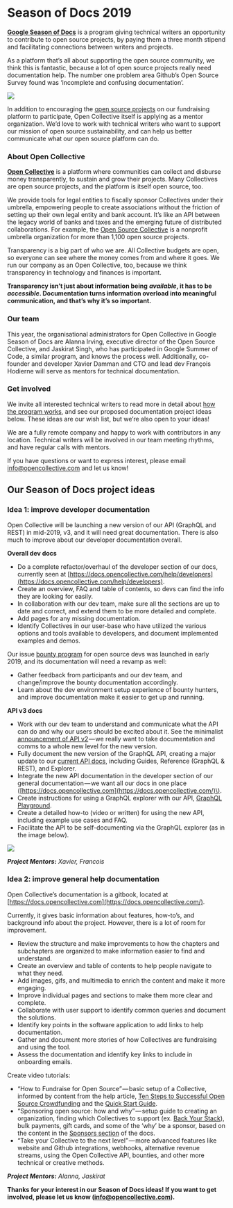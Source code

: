 # Season of Docs 2019

[**Google Season of Docs**](https://developers.google.com/season-of-docs/) is a program giving technical writers an opportunity to contribute to open source projects, by paying them a three month stipend and facilitating connections between writers and projects.

As a platform that’s all about supporting the open source community, we think this is fantastic, because a lot of open source projects really need documentation help. The number one problem area Github’s Open Source Survey found was ‘incomplete and confusing documentation’.

![](https://cdn-images-1.medium.com/max/1600/0*Okv3qLvB4GRysExK)

In addition to encouraging the [open source projects](http://opencollective.com/opensourcecollective) on our fundraising platform to participate, Open Collective itself is applying as a mentor organization. We’d love to work with technical writers who want to support our mission of open source sustainability, and can help us better communicate what our open source platform can do.

### **About Open Collective**

[**Open Collective**](https://opencollective.com/) is a platform where communities can collect and disburse money transparently, to sustain and grow their projects. Many Collectives are open source projects, and the platform is itself open source, too.

We provide tools for legal entities to fiscally sponsor Collectives under their umbrella, empowering people to create associations without the friction of setting up their own legal entity and bank account. It’s like an API between the legacy world of banks and taxes and the emerging future of distributed collaborations. For example, the [Open Source Collective](http://opencollective.com/opensourcecollective) is a nonprofit umbrella organization for more than 1,100 open source projects.

Transparency is a big part of who we are. All Collective budgets are open, so everyone can see where the money comes from and where it goes. We run our company as an Open Collective, too, because we think transparency in technology and finances is important.

**Transparency isn’t just about information being** _**available**_**, it has to be** _**accessible**_**. Documentation turns information overload into meaningful communication, and that’s why it’s so important.**

### **Our team**

This year, the organisational administrators for Open Collective in Google Season of Docs are Alanna Irving, executive director of the Open Source Collective, and Jaskirat Singh, who has participated in Google Summer of Code, a similar program, and knows the process well. Additionally, co-founder and developer Xavier Damman and CTO and lead dev François Hodierne will serve as mentors for technical documentation.

### **Get involved**

We invite all interested technical writers to read more in detail about [how the program works](https://developers.google.com/season-of-docs/docs/tech-writer-guide), and see our proposed documentation project ideas below. These ideas are our wish list, but we’re also open to your ideas!

We are a fully remote company and happy to work with contributors in any location. Technical writers will be involved in our team meeting rhythms, and have regular calls with mentors.

If you have questions or want to express interest, please email [info@opencollective.com](mailto:info@opencollective.com) and let us know!

## Our Season of Docs project ideas

### **Idea 1: improve developer documentation**

Open Collective will be launching a new version of our API \(GraphQL and REST\) in mid-2019, v3, and it will need great documentation. There is also much to improve about our developer documentation overall.

**Overall dev docs**

* Do a complete refactor/overhaul of the developer section of our docs, currently seen at [https://docs.opencollective.com/help/developers](https://docs.opencollective.com/help/developers).
* Create an overview, FAQ and table of contents, so devs can find the info they are looking for easily.
* In collaboration with our dev team, make sure all the sections are up to date and correct, and extend them to be more detailed and complete.
* Add pages for any missing documentation.
* Identify Collectives in our user-base who have utilized the various options and tools available to developers, and document implemented examples and demos.

Our issue [bounty program](https://docs.opencollective.com/help/developers/bounties) for open source devs was launched in early 2019, and its documentation will need a revamp as well:

* Gather feedback from participants and our dev team, and change/improve the bounty documentation accordingly.
* Learn about the dev environment setup experience of bounty hunters, and improve documentation make it easier to get up and running.

**API v3 docs**

* Work with our dev team to understand and communicate what the API can do and why our users should be excited about it. See the minimalist [announcement of API v2](https://medium.com/open-collective/open-collective-graphql-api-preview-3b42ed1d55ff) — we really want to take documentation and comms to a whole new level for the new version.
* Fully document the new version of the GraphQL API, creating a major update to our [current API docs](https://graphql-docs-v2.opencollective.com/), including Guides, Reference \(GraphQL & REST\), and Explorer.
* Integrate the new API documentation in the developer section of our general documentation — we want all our docs in one place \([https://docs.opencollective.com](https://docs.opencollective.com/)\).
* Create instructions for using a GraphQL explorer with our API, [GraphQL Playground](https://github.com/prisma/graphql-playground).
* Create a detailed how-to \(video or written\) for using the new API, including example use cases and FAQ.
* Facilitate the API to be self-documenting via the GraphQL explorer \(as in the image below\).

![](https://cdn-images-1.medium.com/max/1600/0*4JJ2BLl8epMG4gl9)

_**Project Mentors:** Xavier, Francois_

### **Idea 2: improve general help documentation**

Open Collective’s documentation is a gitbook, located at [https://docs.opencollective.com](https://docs.opencollective.com/).

Currently, it gives basic information about features, how-to’s, and background info about the project. However, there is a lot of room for improvement.

* Review the structure and make improvements to how the chapters and subchapters are organized to make information easier to find and understand.
* Create an overview and table of contents to help people navigate to what they need.
* Add images, gifs, and multimedia to enrich the content and make it more engaging.
* Improve individual pages and sections to make them more clear and complete.
* Collaborate with user support to identify common queries and document the solutions.
* Identify key points in the software application to add links to help documentation.
* Gather and document more stories of how Collectives are fundraising and using the tool.
* Assess the documentation and identify key links to include in onboarding emails.

Create video tutorials:

* “How to Fundraise for Open Source” — basic setup of a Collective, informed by content from the help article, [Ten Steps to Successful Open Source Crowdfunding](https://medium.com/open-collective/ten-steps-to-successful-open-source-crowdfunding-fa2b43e82687) and the [Quick Start Guide](https://docs.opencollective.com/help/collectives/quick-start-guide).
* “Sponsoring open source: how and why” — setup guide to creating an organization, finding which Collectives to support \(ex. [Back Your Stack](http://backyourstack.com/)\), bulk payments, gift cards, and some of the ‘why’ be a sponsor, based on the content in the [Sponsors section](https://docs.opencollective.com/help/backers-and-sponsors) of the docs.
* “Take your Collective to the next level” — more advanced features like website and Github integrations, webhooks, alternative revenue streams, using the Open Collective API, bounties, and other more technical or creative methods.

_**Project Mentors:** Alanna, Jaskirat_

**Thanks for your interest in our Season of Docs ideas! If you want to get involved, please let us know \(info@opencollective.com\).**

